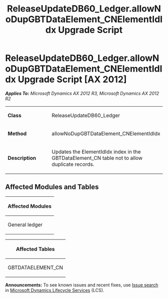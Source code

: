 ﻿---
title: ReleaseUpdateDB60_Ledger.allowNoDupGBTDataElement_CNElementIdIdx Upgrade Script
TOCTitle: ReleaseUpdateDB60_Ledger.allowNoDupGBTDataElement_CNElementIdIdx Upgrade Script
ms:assetid: 44216b49-b2c1-298d-63aa-f0479f623adf
ms:mtpsurl: https://msdn.microsoft.com/en-us/library/JJ718902(v=AX.60)
ms:contentKeyID: 49707934
ms.date: 05/18/2015
mtps_version: v=AX.60
---

# ReleaseUpdateDB60\_Ledger.allowNoDupGBTDataElement\_CNElementIdIdx Upgrade Script [AX 2012]


_**Applies To:** Microsoft Dynamics AX 2012 R3, Microsoft Dynamics AX 2012 R2_

<table>
<colgroup>
<col style="width: 50%" />
<col style="width: 50%" />
</colgroup>
<tbody>
<tr class="odd">
<td><p><strong>Class</strong></p></td>
<td><p>ReleaseUpdateDB60_Ledger</p></td>
</tr>
<tr class="even">
<td><p><strong>Method</strong></p></td>
<td><p>allowNoDupGBTDataElement_CNElementIdIdx</p></td>
</tr>
<tr class="odd">
<td><p><strong>Description</strong></p></td>
<td><p>Updates the ElementIdIdx index in the GBTDataElement_CN table not to allow duplicate records.</p></td>
</tr>
</tbody>
</table>


## Affected Modules and Tables

<table>
<colgroup>
<col style="width: 100%" />
</colgroup>
<thead>
<tr class="header">
<th><p>Affected Modules</p></th>
</tr>
</thead>
<tbody>
<tr class="odd">
<td><p>General ledger</p></td>
</tr>
</tbody>
</table>


<table>
<colgroup>
<col style="width: 100%" />
</colgroup>
<thead>
<tr class="header">
<th><p>Affected Tables</p></th>
</tr>
</thead>
<tbody>
<tr class="odd">
<td><p>GBTDATAELEMENT_CN</p></td>
</tr>
</tbody>
</table>

  
**Announcements:** To see known issues and recent fixes, use [Issue search](http://go.microsoft.com/fwlink/?linkid=389258) in [Microsoft Dynamics Lifecycle Services](http://go.microsoft.com/fwlink/?linkid=306505) (LCS).

